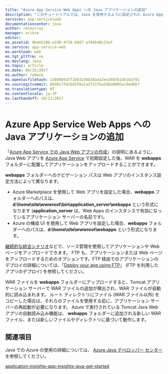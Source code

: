 ```yaml
---
title: "Azure App Service Web Apps への Java アプリケーションの追加"
description: "このチュートリアルでは、Java を使用するように設定された Azure App Service Web Apps のインスタンスに、ページやアプリケーションを追加する方法について説明します。"
services: app-service\web
documentationcenter: java
author: rmcmurray
manager: erikre
editor: 
ms.assetid: 9b46528b-e2d0-4f26-b8d7-af94bd8c31ef
ms.service: app-service-web
ms.workload: web
ms.tgt_pltfrm: na
ms.devlang: Java
ms.topic: article
ms.date: 04/25/2017
ms.author: robmcm
ms.openlocfilehash: 1309985d7f1b93230b38ada2ee2687b1db10a791
ms.sourcegitcommit: 6699c77dcbd5f8a1a2f21fba3d0a0005ac9ed6b7
ms.translationtype: HT
ms.contentlocale: ja-JP
ms.lasthandoff: 10/11/2017
---
```

# <a name="add-a-java-application-to-azure-app-service-web-apps"></a>Azure App Service Web Apps への Java アプリケーションの追加
「[Azure App Service での Java Web アプリの作成](app-service-web-get-started-java.md)」の説明にあるように、Java Web アプリを [Azure App Service][Azure App Service] で初期設定した後、WAR を **webapps** フォルダーに配置してアプリケーションをアップロードすることができます。

**webapps** フォルダーへのナビゲーション パスは Web アプリのインスタンス設定方法によって異なります。

* Azure Marketplace を使用して Web アプリを設定した場合、**webapps** フォルダーへのパスは、**d:\home\site\wwwroot\bin\application\_server\webapps** という形式になります (**application\_server** は、Web Apps のインスタンスで有効になっているアプリケーション サーバーの名前です)。 
* Azure の構成 UI を使用して Web アプリを設定した場合、**webapps** フォルダーへのパスは、**d:\home\site\wwwroot\webapps** という形式になります。 

[継続的な統合シナリオ](app-service-continuous-deployment.md)などで、ソース管理を使用してアプリケーションや Web ページをアップロードできます。 FTP も、アプリケーションまたは Web ページをアップロードするためのオプションです。FTP 経由でのアプリケーションのデプロイの詳細については、「[Deploy your app using FTP](app-service-deploy-ftp.md)」 (FTP を利用したアプリのデプロイ) を参照してください。

WAR ファイルを **webapps** フォルダーにアップロードすると、Tomcat アプリケーション サーバーで WAR ファイルの追加が検出され、WAR ファイルが自動的に読み込まれます。 ルート ディレクトリにファイル (WAR ファイル以外) をコピーした場合は、それらのファイルを使用する前に、アプリケーション サーバーの再起動が必要になります。 Azure で実行されている Tomcat Java Web アプリの自動読み込み機能は、 **webapps** フォルダーに追加される新しい WAR ファイル、または新しいファイルやディレクトリに基づいて動作します。 

<a name="see-also"></a>

## <a name="see-also"></a>関連項目
Java での Azure の使用の詳細については、 [Azure Java デベロッパー センター]を参照してください。

[application-insights-app-insights-java-get-started](../application-insights/app-insights-java-get-started.md)

<!-- URL List -->

[Azure Java デベロッパー センター]: https://azure.microsoft.com/develop/java/
[Azure App Service]: http://go.microsoft.com/fwlink/?LinkId=529714
